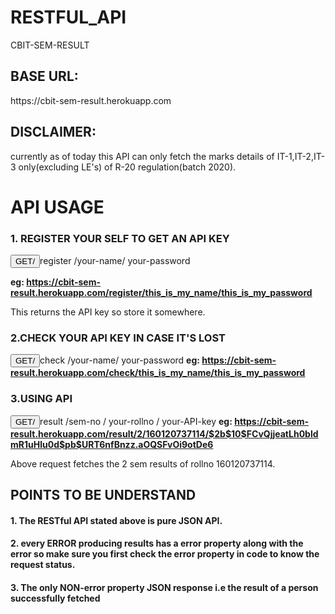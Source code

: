 # RESTFUL_API

CBIT-SEM-RESULT

<h2>BASE URL:</h2>https://cbit-sem-result.herokuapp.com

<h2>DISCLAIMER:</h2>
currently as of today this API can only fetch the marks details of IT-1,IT-2,IT-3 only(excluding LE's) of R-20 regulation(batch 2020). 


<h1>API USAGE</h1>

<h3>1. REGISTER YOUR SELF TO GET AN API KEY</h3>

<button style="color=green">GET/ </button>register /your-name/ your-password

<b>eg: https://cbit-sem-result.herokuapp.com/register/this_is_my_name/this_is_my_password</b>

This returns the API key so store it somewhere.

<h3> 2.CHECK YOUR API KEY IN CASE IT'S LOST</H3>

<button style="color=green">GET/ </button>check /your-name/ your-password
<b>eg: https://cbit-sem-result.herokuapp.com/check/this_is_my_name/this_is_my_password</b>

<h3>3.USING API</h3>

<button style="color=green">GET/ </button>result /sem-no / your-rollno / your-API-key
<b>eg: https://cbit-sem-result.herokuapp.com/result/2/160120737114/$2b$10$FCvQjjeatLh0bldmR1uHlu0d$pb$URT6nfBnzz.aOQSFvOi9otDe6</b>

Above request fetches the 2 sem results of rollno 160120737114.

<h2>POINTS TO BE UNDERSTAND</h2>
<h4>1. The RESTful API stated above is pure JSON API.</h4>

<h4>2. every ERROR producing results has a error property along with the error so make sure you first check the error property in code to know the request status.</h4>

<h4>3. The only NON-error property JSON response i.e the result of a person successfully fetched</h4>
